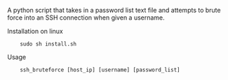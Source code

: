 A python script that takes in a password list text file and attempts to brute
force into an SSH connection when given a username.

Installation on linux

		sudo sh install.sh

Usage

		ssh_bruteforce [host_ip] [username] [password_list]

